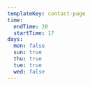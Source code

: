 ```yaml
---
templateKey: contact-page
time:
  endTime: 20
  startTime: 17
days:
  mon: false
  sun: true
  thu: true
  tue: true
  wed: false
---
```



